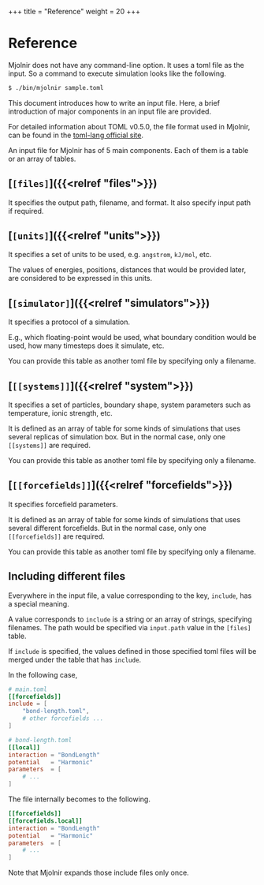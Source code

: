 +++
title  = "Reference"
weight = 20
+++

# Reference

Mjolnir does not have any command-line option. It uses a toml file as the input.
So a command to execute simulation looks like the following.


```sh
$ ./bin/mjolnir sample.toml
```

This document introduces how to write an input file. Here, a brief introduction
of major components in an input file are provided.

For detailed information about TOML v0.5.0, the file format used in Mjolnir,
can be found in the [toml-lang official site](https://toml.io).

An input file for Mjolnir has of 5 main components.
Each of them is a table or an array of tables.

## [`[files]`]({{<relref "files">}})

It specifies the output path, filename, and format.
It also specify input path if required.

## [`[units]`]({{<relref "units">}})

It specifies a set of units to be used, e.g. `angstrom`, `kJ/mol`, etc.

The values of energies, positions, distances that would be provided later,
are considered to be expressed in this units.

## [`[simulator]`]({{<relref "simulators">}})

It specifies a protocol of a simulation.

E.g., which floating-point would be used, what boundary condition would be used,
how many timesteps does it simulate, etc.

You can provide this table as another toml file by specifying only a filename.

## [`[[systems]]`]({{<relref "system">}})

It specifies a set of particles, boundary shape, system parameters such as
temperature, ionic strength, etc.

It is defined as an array of table for some kinds of simulations that uses
several replicas of simulation box. But in the normal case, only one
`[[systems]]` are required.

You can provide this table as another toml file by specifying only a filename.

## [`[[forcefields]]`]({{<relref "forcefields">}})

It specifies forcefield parameters.

It is defined as an array of table for some kinds of simulations that uses
several different forcefields. But in the normal case, only one `[[forcefields]]`
are required.

You can provide this table as another toml file by specifying only a filename.

## Including different files

Everywhere in the input file, a value corresponding to the key, `include`, has a special meaning.

A value corresponds to `include` is a string or an array of strings, specifying filenames.
The path would be specified via `input.path` value in the `[files]` table.

If `include` is specified, the values defined in those specified toml files will be merged under the table that has `include`.

In the following case,

```toml
# main.toml
[[forcefields]]
include = [
    "bond-length.toml",
    # other forcefields ...
]
```

```toml
# bond-length.toml
[[local]]
interaction = "BondLength"
potential   = "Harmonic"
parameters  = [
    # ...
]
```

The file internally becomes to the following.

```toml
[[forcefields]]
[[forcefields.local]]
interaction = "BondLength"
potential   = "Harmonic"
parameters  = [
    # ...
]
```

Note that Mjolnir expands those include files only once.
